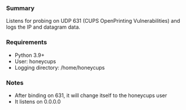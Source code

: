 ### Summary
Listens for probing on UDP 631 (CUPS OpenPrinting Vulnerabilities) and logs the IP and datagram data.


### Requirements
- Python 3.9+
- User: honeycups
- Logging directory: /home/honeycups

### Notes
- After binding on 631, it will change itself to the honeycups user
- It listens on 0.0.0.0